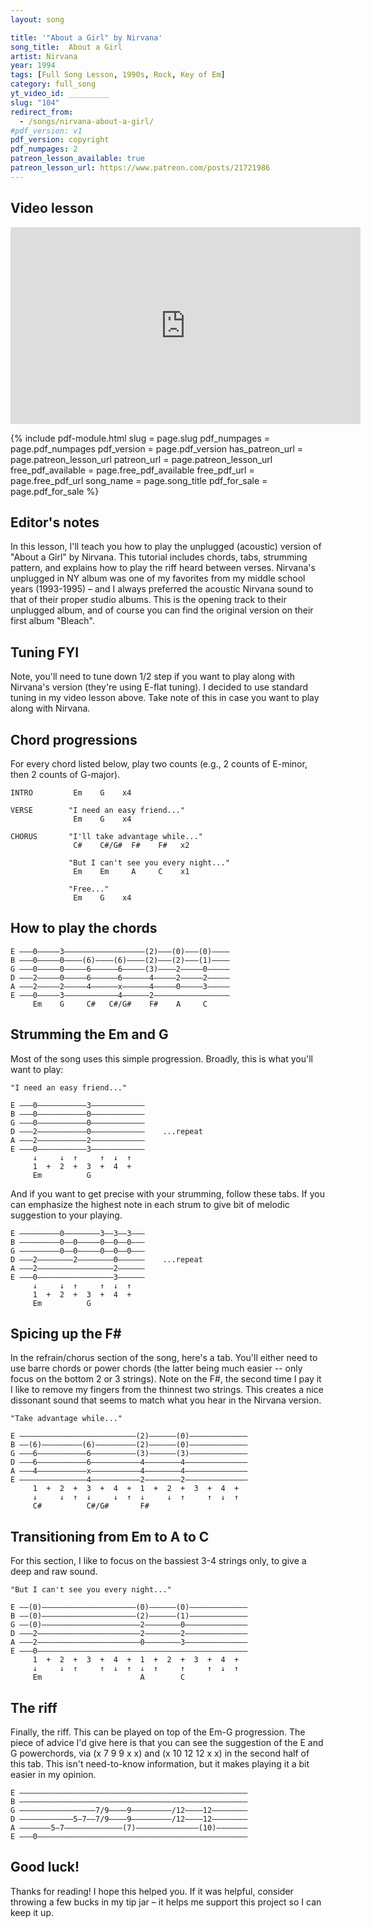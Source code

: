 ```yaml
---
layout: song

title: '"About a Girl" by Nirvana'
song_title:  About a Girl
artist: Nirvana
year: 1994
tags: [Full Song Lesson, 1990s, Rock, Key of Em]
category: full_song
yt_video_id: _________
slug: "104"
redirect_from:
  - /songs/nirvana-about-a-girl/
#pdf_version: v1
pdf_version: copyright
pdf_numpages: 2
patreon_lesson_available: true
patreon_lesson_url: https://www.patreon.com/posts/21721986
---
```


## Video lesson

<iframe width="560" height="315" src="https://www.youtube.com/embed/6YTVOG6LPds?showinfo=0" frameborder="0" allowfullscreen></iframe>

{% include pdf-module.html slug = page.slug pdf_numpages = page.pdf_numpages pdf_version = page.pdf_version has_patreon_url = page.patreon_lesson_url patreon_url = page.patreon_lesson_url free_pdf_available = page.free_pdf_available free_pdf_url = page.free_pdf_url song_name = page.song_title pdf_for_sale = page.pdf_for_sale %}

## Editor's notes

In this lesson, I'll teach you how to play the unplugged (acoustic) version of "About a Girl" by Nirvana. This tutorial includes chords, tabs, strumming pattern, and explains how to play the riff heard between verses. Nirvana's unplugged in NY album was one of my favorites from my middle school years (1993-1995) – and I always preferred the acoustic Nirvana sound to that of their proper studio albums. This is the opening track to their unplugged album, and of course you can find the original version on their first album "Bleach".

## Tuning FYI

Note, you'll need to tune down 1/2 step if you want to play along with Nirvana's version (they're using E-flat tuning). I decided to use standard tuning in my video lesson above. Take note of this in case you want to play along with Nirvana.

## Chord progressions

For every chord listed below, play two counts (e.g., 2 counts of E-minor, then 2 counts of G-major).

    INTRO         Em    G    x4

    VERSE        "I need an easy friend..."
                  Em    G    x4

    CHORUS       "I'll take advantage while..."
                  C#    C#/G#  F#    F#   x2

                 "But I can't see you every night..."
                  Em    Em     A     C    x1

                 "Free..."
                  Em    G    x4

## How to play the chords

    E –––0–––––3––––––––––––––––––(2)–––(0)–––(0)––––
    B –––0–––––0––––(6)––––(6)––––(2)–––(2)–––(1)––––
    G –––0–––––0–––––6––––––6–––––(3)––––2–––––0–––––
    D –––2–––––0–––––6––––––6––––––4–––––2–––––2–––––
    A –––2–––––2–––––4––––––x––––––4–––––0–––––3–––––
    E –––0–––––3––––––––––––4––––––2–––––––––––––––––
         Em    G     C#   C#/G#    F#    A     C

## Strumming the Em and G

Most of the song uses this simple progression. Broadly, this is what you'll want to play:

    "I need an easy friend..."

    E –––0–––––––––––3––––––––––––
    B –––0–––––––––––0––––––––––––
    G –––0–––––––––––0––––––––––––
    D –––2–––––––––––0––––––––––––    ...repeat
    A –––2–––––––––––2––––––––––––
    E –––0–––––––––––3––––––––––––
         ↓     ↓  ↑     ↑  ↓  ↑   
         1  +  2  +  3  +  4  +
         Em          G

And if you want to get precise with your strumming, follow these tabs. If you can emphasize the highest note in each strum to give bit of melodic suggestion to your playing.

    E –––––––––0––––––––3––3––3–––
    B –––––––––0––0–––––0––0––0–––
    G –––––––––0––0–––––0––0––0–––
    D –––2––––––––2––––––––0––––––    ...repeat
    A –––2–––––––––––––––––2––––––
    E –––0–––––––––––––––––3––––––
         ↓     ↓  ↑     ↑  ↓  ↑   
         1  +  2  +  3  +  4  +
         Em          G

## Spicing up the F#

In the refrain/chorus section of the song, here's a tab. You'll either need to use barre chords or power chords (the latter being much easier -- only focus on the bottom 2 or 3 strings). Note on the F#, the second time I pay it I like to remove my fingers from the thinnest two strings. This creates a nice dissonant sound that seems to match what you hear in the Nirvana version.

    "Take advantage while..."

    E ––––––––––––––––––––––––––(2)––––––(0)–––––––––––––
    B ––(6)–––––––––(6)–––––––––(2)––––––(0)–––––––––––––
    G –––6–––––––––––6––––––––––(3)––––––(3)–––––––––––––
    D –––6–––––––––––6–––––––––––4––––––––4––––––––––––––
    A –––4–––––––––––x–––––––––––4––––––––4––––––––––––––
    E –––––––––––––––4–––––––––––2––––––––2––––––––––––––
         1  +  2  +  3  +  4  +  1  +  2  +  3  +  4  +  
         ↓     ↓  ↑  ↓     ↓  ↑  ↓     ↓  ↑     ↑  ↓  ↑
         C#          C#/G#       F#

## Transitioning from Em to A to C

For this section, I like to focus on the bassiest 3-4 strings only, to give a deep and raw sound.

    "But I can't see you every night..."

    E ––(0)–––––––––––––––––––––(0)––––––(0)–––––––––––––
    B ––(0)–––––––––––––––––––––(2)––––––(1)–––––––––––––
    G ––(0)––––––––––––––––––––––2––––––––0––––––––––––––
    D –––2–––––––––––––––––––––––2––––––––2––––––––––––––
    A –––2–––––––––––––––––––––––0––––––––3––––––––––––––
    E –––0–––––––––––––––––––––––––––––––––––––––––––––––
         1  +  2  +  3  +  4  +  1  +  2  +  3  +  4  +  
         ↓     ↓  ↑     ↑  ↓  ↑  ↓  ↑     ↑     ↑  ↓  ↑
         Em                      A        C

## The riff

Finally, the riff. This can be played on top of the Em-G progression. The piece of advice I'd give here is that you can see the suggestion of the E and G powerchords, via (x 7 9 9 x x) and (x 10 12 12 x x) in the second half of this tab. This isn't need-to-know information, but it makes playing it a bit easier in my opinion.

    E –––––––––––––––––––––––––––––––––––––––––––––––––––
    B –––––––––––––––––––––––––––––––––––––––––––––––––––
    G –––––––––––––––––7/9––––9–––––––––/12––––12––––––––
    D ––––––––––––5–7––7/9––––9–––––––––/12––––12––––––––
    A –––––––5–7–––––––––––––(7)––––––––––––––(10)–––––––
    E –––0–––––––––––––––––––––––––––––––––––––––––––––––

## Good luck!

Thanks for reading! I hope this helped you. If it was helpful, consider throwing a few bucks in my tip jar – it helps me support this project so I can keep it up.
